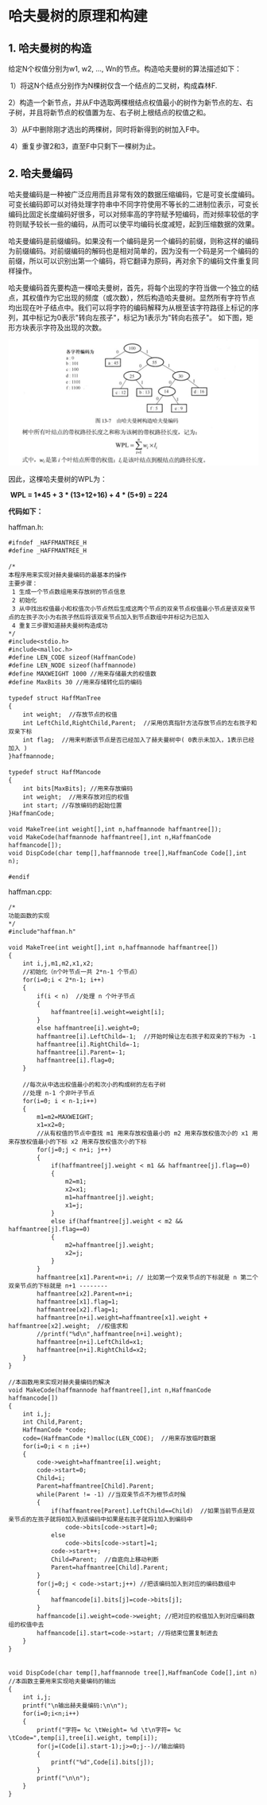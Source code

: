 # 哈夫曼树的原理和构建

## 1. 哈夫曼树的构造

给定N个权值分别为w1, w2, ..., Wn的节点。构造哈夫曼树的算法描述如下：

​    1）将这N个结点分别作为N棵树仅含一个结点的二叉树，构成森林F.

​    2）构造一个新节点，并从F中选取两棵根结点权值最小的树作为新节点的左、右子树，并且将新节点的权值置为左、右子树上根结点的权值之和。

​    3）从F中删除刚才选出的两棵树，同时将新得到的树加入F中。

​    4）重复步骤2和3，直至F中只剩下一棵树为止。

## 2. 哈夫曼编码

​       哈夫曼编码是一种被广泛应用而且非常有效的数据压缩编码，它是可变长度编码。可变长编码即可以对待处理字符串中不同字符使用不等长的二进制位表示，可变长编码比固定长度编码好很多，可以对频率高的字符赋予短编码，而对频率较低的字符则赋予较长一些的编码，从而可以使平均编码长度减短，起到压缩数据的效果。

​       哈夫曼编码是前缀编码。如果没有一个编码是另一个编码的前缀，则称这样的编码为前缀编码。对前缀编码的解码也是相对简单的，因为没有一个码是另一个编码的前缀，所以可以识别出第一个编码，将它翻译为原码，再对余下的编码文件重复同样操作。

​        哈夫曼编码首先要构造一棵哈夫曼树，首先，将每个出现的字符当做一个独立的结点，其权值作为它出现的频度（或次数），然后构造哈夫曼树。显然所有字符节点均出现在叶子结点中。我们可以将字符的编码解释为从根至该字符路径上标记的序列，其中标记为0表示"转向左孩子"，标记为1表示为"转向右孩子"。 如下图，矩形方块表示字符及出现的次数。

![](../images/C++/哈夫曼树的原理和构建.jpg)

因此，这棵哈夫曼树的WPL为：

​                   **WPL = 1\*45 + 3 * (13+12+16) + 4 * (5+9) = 224**



**代码如下：**

haffman.h:

```
#ifndef _HAFFMANTREE_H
#define _HAFFMANTREE_H

/*
本程序用来实现对赫夫曼编码的最基本的操作
主要步骤：
 1 生成一个节点数组用来存放树的节点信息
 2 初始化
 3 从中找出权值最小和权值次小节点然后生成这两个节点的双亲节点权值最小节点是该双亲节点的左孩子次小为右孩子然后将该双亲节点加入到节点数组中并标记为已加入
 4 重复三步骤知道赫夫曼树构造成功
*/
#include<stdio.h>
#include<malloc.h>
#define LEN_CODE sizeof(HaffmanCode)
#define LEN_NODE sizeof(haffmannode)
#define MAXWEIGHT 1000 //用来存储最大的权值数
#define MaxBits 30 //用来存储转化后的编码

typedef struct HaffManTree
{
    int weight;  //存放节点的权值
    int LeftChild,RightChild,Parent;  //采用仿真指针方法存放节点的左右孩子和双亲下标
    int flag;  //用来判断该节点是否已经加入了赫夫曼树中( 0表示未加入，1表示已经加入 )
}haffmannode;

typedef struct HaffMancode
{
    int bits[MaxBits]; //用来存放编码
    int weight;  //用来存放对应的权值
    int start; //存放编码的起始位置
}HaffmanCode;

void MakeTree(int weight[],int n,haffmannode haffmantree[]);
void MakeCode(haffmannode haffmantree[],int n,HaffmanCode haffmancode[]);
void DispCode(char temp[],haffmannode tree[],HaffmanCode Code[],int n);

#endif
```

haffman.cpp:

```
/*
功能函数的实现
*/
#include"haffman.h"

void MakeTree(int weight[],int n,haffmannode haffmantree[])
{
    int i,j,m1,m2,x1,x2;
    //初始化（n个叶节点一共 2*n-1 个节点）
    for(i=0;i < 2*n-1; i++)
    {
        if(i < n)  //处理 n 个叶子节点
        {
            haffmantree[i].weight=weight[i];
        }
        else haffmantree[i].weight=0;
        haffmantree[i].LeftChild=-1;  //开始时候让左右孩子和双亲的下标为 -1 
        haffmantree[i].RightChild=-1;
        haffmantree[i].Parent=-1;
        haffmantree[i].flag=0;  
    }
    
    //每次从中选出权值最小的和次小的构成树的左右子树
    //处理 n-1 个非叶子节点
    for(i=0; i < n-1;i++)
    {
        m1=m2=MAXWEIGHT;
        x1=x2=0;
        //从有权值的节点中查找 m1 用来存放权值最小的 m2 用来存放权值次小的 x1 用来存放权值最小的下标 x2 用来存放权值次小的下标
        for(j=0;j < n+i; j++)
        {
            if(haffmantree[j].weight < m1 && haffmantree[j].flag==0)
            {
                m2=m1; 
                x2=x1;
                m1=haffmantree[j].weight;
                x1=j;
            }
            else if(haffmantree[j].weight < m2 && haffmantree[j].flag==0)
            {
                m2=haffmantree[j].weight;
                x2=j;
            }
        }
        haffmantree[x1].Parent=n+i; // 比如第一个双亲节点的下标就是 n 第二个双亲节点的下标就是 n+1 --------
        haffmantree[x2].Parent=n+i;
        haffmantree[x1].flag=1;
        haffmantree[x2].flag=1;
        haffmantree[n+i].weight=haffmantree[x1].weight + haffmantree[x2].weight;  //权值求和
        //printf("%d\n",haffmantree[n+i].weight);
        haffmantree[n+i].LeftChild=x1;
        haffmantree[n+i].RightChild=x2; 
    }
}

//本函数用来实现对赫夫曼编码的解决
void MakeCode(haffmannode haffmantree[],int n,HaffmanCode haffmancode[])
{
    int i,j;
    int Child,Parent;
    HaffmanCode *code;
    code=(HaffmanCode *)malloc(LEN_CODE);  //用来存放临时数据
    for(i=0;i < n ;i++)
    {
        code->weight=haffmantree[i].weight;
        code->start=0; 
        Child=i;    
        Parent=haffmantree[Child].Parent;
        while(Parent != -1) //当双亲节点不为根节点时候
        {
            if(haffmantree[Parent].LeftChild==Child)  //如果当前节点是双亲节点的左孩子就将0加入到该编码中如果是右孩子就将1加入到编码中
                code->bits[code->start]=0;
            else
                code->bits[code->start]=1;
            code->start++;  
            Child=Parent;  //自底向上移动判断
            Parent=haffmantree[Child].Parent;
        }
        for(j=0;j < code->start;j++) //把该编码加入到对应的编码数组中
        {
            haffmancode[i].bits[j]=code->bits[j];
        }
        haffmancode[i].weight=code->weight; //把对应的权值加入到对应编码数组的权值中去
        haffmancode[i].start=code->start; //将结束位置复制进去
    }
}


void DispCode(char temp[],haffmannode tree[],HaffmanCode Code[],int n) //本函数主要用来实现哈夫曼编码的输出
{
    int i,j;
    printf("\n输出赫夫曼编码:\n\n");
    for(i=0;i<n;i++)
    {
        printf("字符= %c \tWeight= %d \t\n字符= %c \tCode=",temp[i],tree[i].weight, temp[i]);
        for(j=(Code[i].start-1);j>=0;j--)//输出编码
        {
            printf("%d",Code[i].bits[j]);
        }
        printf("\n\n");
    }
}
```